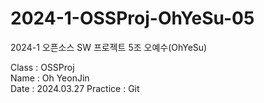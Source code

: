 # 2024-1-OSSProj-OhYeSu-05
2024-1 오픈소스 SW 프로젝트 5조 오예수(OhYeSu)

Class : OSSProj  
Name : Oh YeonJin  
Date : 2024.03.27
Practice : Git
